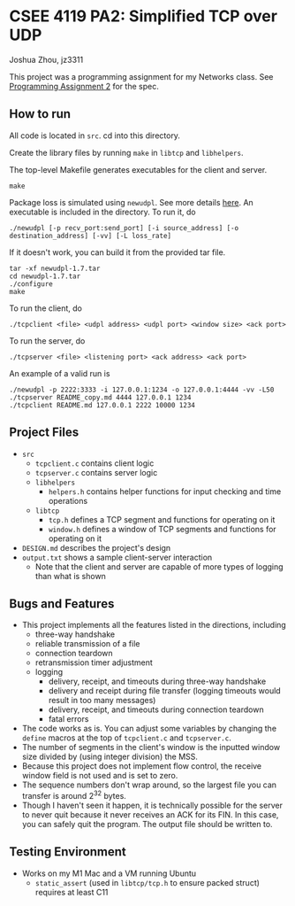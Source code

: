 # CSEE 4119 PA2: Simplified TCP over UDP
Joshua Zhou, jz3311

This project was a programming assignment for my Networks class. See [Programming Assignment 2](https://github.com/20joshuaz/tcp-over-udp/blob/main/Programming%20Assignment%202.pdf) for the spec.

## How to run
All code is located in `src`. cd into this directory.

Create the library files by running `make` in `libtcp` and `libhelpers`.

The top-level Makefile generates executables for the client and server.
```
make
```

Package loss is simulated using `newudpl`. See more details [here](http://www.cs.columbia.edu/~hgs/research/projects/newudpl/newudpl-1.4/newudpl.html).
An executable is included in the directory. To run it, do

```
./newudpl [-p recv_port:send_port] [-i source_address] [-o destination_address] [-vv] [-L loss_rate]
```

If it doesn't work, you can build it from the provided tar file.

```
tar -xf newudpl-1.7.tar
cd newudpl-1.7.tar
./configure
make
```

To run the client, do
```
./tcpclient <file> <udpl address> <udpl port> <window size> <ack port>
```

To run the server, do
```
./tcpserver <file> <listening port> <ack address> <ack port>
```

An example of a valid run is

```
./newudpl -p 2222:3333 -i 127.0.0.1:1234 -o 127.0.0.1:4444 -vv -L50
./tcpserver README_copy.md 4444 127.0.0.1 1234
./tcpclient README.md 127.0.0.1 2222 10000 1234
```

## Project Files
- `src`
  - `tcpclient.c` contains client logic
  - `tcpserver.c` contains server logic
  - `libhelpers`
    - `helpers.h` contains helper functions for input checking and time operations
  - `libtcp`
    - `tcp.h` defines a TCP segment and functions for operating on it
    - `window.h` defines a window of TCP segments and functions for operating on it
- `DESIGN.md` describes the project's design
- `output.txt` shows a sample client-server interaction
  - Note that the client and server are capable of more types of logging than what is shown

## Bugs and Features
- This project implements all the features listed in the directions, including
  - three-way handshake
  - reliable transmission of a file
  - connection teardown
  - retransmission timer adjustment
  - logging
    - delivery, receipt, and timeouts during three-way handshake
    - delivery and receipt during file transfer (logging timeouts would result in too many messages)
    - delivery, receipt, and timeouts during connection teardown
    - fatal errors
- The code works as is. You can adjust some variables by changing the `define` macros at the top of `tcpclient.c` and `tcpserver.c`.
- The number of segments in the client's window is the inputted window size divided by (using integer division) the MSS.
- Because this project does not implement flow control, the receive window field is not used and is set to zero.
- The sequence numbers don't wrap around, so the largest file you can transfer is around 2<sup>32</sup> bytes.
- Though I haven't seen it happen, it is technically possible for the server to never quit because it never receives an ACK for its FIN. In this case, you can safely quit the program. The output file should be written to.

## Testing Environment
- Works on my M1 Mac and a VM running Ubuntu
  - `static_assert` (used in `libtcp/tcp.h` to ensure packed struct) requires at least C11
